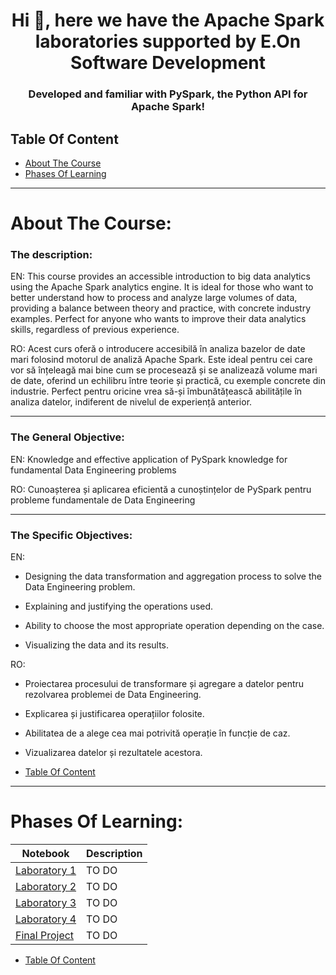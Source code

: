 <h1 align="center">Hi 👋, here we have the Apache Spark laboratories supported by E.On Software Development</h1>
<h3 align="center">Developed and familiar with PySpark, the Python API for Apache Spark!</h3>

## Table Of Content
* [About The Course](#course)
* [Phases Of Learning](#learn)

--------------------------------------------------------------------------------

<h1 id="course" align="left">About The Course:</h1>

<h3 align="left">The description:</h3>

EN: This course provides an accessible introduction to big data analytics using the Apache Spark analytics engine. It is ideal for those who want to better understand how to process and analyze large volumes of data, providing a balance between theory and practice, with concrete industry examples. Perfect for anyone who wants to improve their data analytics skills, regardless of previous experience.

RO: Acest curs oferă o introducere accesibilă în analiza bazelor de date mari folosind motorul de analiză Apache Spark. Este ideal pentru cei care vor să înțeleagă mai bine cum se procesează și se analizează volume mari de date, oferind un echilibru între teorie și practică, cu exemple concrete din industrie. Perfect pentru oricine vrea să-și îmbunătățească abilitățile în analiza datelor, indiferent de nivelul de experiență anterior.

---

<h3 align="left">The General Objective:</h3>

EN: Knowledge and effective application of PySpark knowledge for fundamental Data Engineering problems

RO: Cunoașterea și aplicarea eficientă a cunoștințelor de PySpark pentru probleme fundamentale de Data Engineering

---

<h3 align="left">The Specific Objectives:</h3>

EN: 

- Designing the data transformation and aggregation process to solve the Data Engineering problem.

- Explaining and justifying the operations used.

- Ability to choose the most appropriate operation depending on the case.

- Visualizing the data and its results.
  
RO:

- Proiectarea procesului de transformare și agregare a datelor pentru rezolvarea problemei de Data Engineering.

- Explicarea și justificarea operațiilor folosite.
    
- Abilitatea de a alege cea mai potrivită operație în funcție de caz.
    
- Vizualizarea datelor și rezultatele acestora.

* [Table Of Content](#table-of-content)

---

<h1 id="learn" align="left">Phases Of Learning:</h1>
 
| Notebook | Description |
|--------------------------------------------------------------------------------------------------------------|-------------------------------------------------------------------------------------------------------------------------------------------------------------------|
| [Laboratory 1](http://nbviewer.ipython.org/github/AndromedaOMA/Advanced_Analytics_with_Apache_Spark---E.On_Software_Development/blob/main/Laboratory_1.ipynb) | TO DO |
| [Laboratory 2](http://nbviewer.ipython.org/github/AndromedaOMA/Advanced_Analytics_with_Apache_Spark---E.On_Software_Development/blob/main/Laboratory_2.ipynb) | TO DO |
| [Laboratory 3](http://nbviewer.ipython.org/github) | TO DO |
| [Laboratory 4](http://nbviewer.ipython.org/github) | TO DO |
| [Final Project](http://nbviewer.ipython.org/github/AndromedaOMA/Advanced_Analytics_with_Apache_Spark---E.On_Software_Development/blob/main/Final_Project.ipynb) | TO DO |

* [Table Of Content](#table-of-content)

